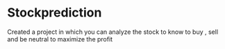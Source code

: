 # Stockprediction
Created a project in which you can analyze the stock  to  know to buy , sell and be neutral to maximize the profit
